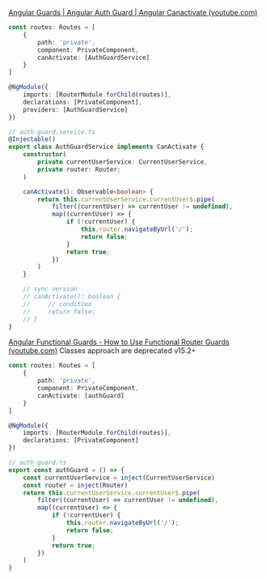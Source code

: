 [Angular Guards | Angular Auth Guard | Angular Canactivate (youtube.com)](https://www.youtube.com/watch?v=6vZSMVxnnTE)

```ts
const routes: Routes = [
	{
		path: 'private',
		component: PrivateComponent,
		canActivate: [AuthGuardService]
	}
]

@NgModule({
	imports: [RouterModule.forChild(routes)],
	declarations: [PrivateComponent],
	providers: [AuthGuardService]
})
```

```ts
// auth-guard.service.ts
@Injectable()
export class AuthGuardService implements CanActivate {
    constructor(
        private currentUserService: CurrentUserService,
        private router: Router;
    )

    canActivate(): Observable<boolean> {
		return this.currentUserService.currentUser$.pipe(
	        filter((currentUser) => currentUser != undefined),
	        map((currentUser) => {
	            if (!currentUser) {
	                this.router.navigateByUrl('/');
	                return false;
	            }
	            return true;
	        })
	    )
    }

    // sync version
    // canActivate(): boolean {
    //     // condition
    //     return false; 
    // }
}
```

[Angular Functional Guards - How to Use Functional Router Guards (youtube.com)](https://www.youtube.com/watch?v=Yc93IvrouxY)
Classes approach are deprecated v15.2+
```ts
const routes: Routes = [
	{
		path: 'private',
		component: PrivateComponent,
		canActivate: [authGuard]
	}
]

@NgModule({
	imports: [RouterModule.forChild(routes)],
	declarations: [PrivateComponent]
})
```

```ts
// auth-guard.ts
export const authGuard = () => {
	const currentUserService = inject(CurrentUserService)
	const router = inject(Router)
	return this.currentUserService.currentUser$.pipe(
		filter((currentUser) => currentUser != undefined),
		map((currentUser) => {
			if (!currentUser) {
				this.router.navigateByUrl('/');
				return false;
			}
			return true;
		})
	)
}
```
